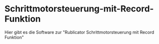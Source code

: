 # Schrittmotorsteuerung-mit-Record-Funktion
Hier gibt es die Software zur "Rublicator Schrittmotorsteuerung mit Record Funktion"
